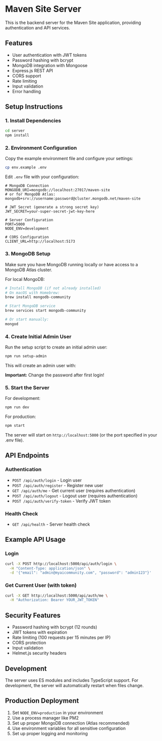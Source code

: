 # Maven Site Server

This is the backend server for the Maven Site application, providing authentication and API services.

## Features

- User authentication with JWT tokens
- Password hashing with bcrypt
- MongoDB integration with Mongoose
- Express.js REST API
- CORS support
- Rate limiting
- Input validation
- Error handling

## Setup Instructions

### 1. Install Dependencies

```bash
cd server
npm install
```

### 2. Environment Configuration

Copy the example environment file and configure your settings:

```bash
cp env.example .env
```

Edit `.env` file with your configuration:

```env
# MongoDB Connection
MONGODB_URI=mongodb://localhost:27017/maven-site
# or for MongoDB Atlas: mongodb+srv://username:password@cluster.mongodb.net/maven-site

# JWT Secret (generate a strong secret key)
JWT_SECRET=your-super-secret-jwt-key-here

# Server Configuration
PORT=5000
NODE_ENV=development

# CORS Configuration
CLIENT_URL=http://localhost:5173
```

### 3. MongoDB Setup

Make sure you have MongoDB running locally or have access to a MongoDB Atlas cluster.

For local MongoDB:

```bash
# Install MongoDB (if not already installed)
# On macOS with Homebrew:
brew install mongodb-community

# Start MongoDB service
brew services start mongodb-community

# Or start manually:
mongod
```

### 4. Create Initial Admin User

Run the setup script to create an initial admin user:

```bash
npm run setup-admin
```

This will create an admin user with:



**Important:** Change the password after first login!

### 5. Start the Server

For development:

```bash
npm run dev
```

For production:

```bash
npm start
```

The server will start on `http://localhost:5000` (or the port specified in your .env file).

## API Endpoints

### Authentication

- `POST /api/auth/login` - Login user
- `POST /api/auth/register` - Register new user
- `GET /api/auth/me` - Get current user (requires authentication)
- `POST /api/auth/logout` - Logout user (requires authentication)
- `POST /api/auth/verify-token` - Verify JWT token

### Health Check

- `GET /api/health` - Server health check

## Example API Usage

### Login

```bash
curl -X POST http://localhost:5000/api/auth/login \
  -H "Content-Type: application/json" \
  -d '{"email": "admin@myaicommunity.com", "password": "admin123"}'
```

### Get Current User (with token)

```bash
curl -X GET http://localhost:5000/api/auth/me \
  -H "Authorization: Bearer YOUR_JWT_TOKEN"
```

## Security Features

- Password hashing with bcrypt (12 rounds)
- JWT tokens with expiration
- Rate limiting (100 requests per 15 minutes per IP)
- CORS protection
- Input validation
- Helmet.js security headers

## Development

The server uses ES modules and includes TypeScript support. For development, the server will automatically restart when files change.

## Production Deployment

1. Set `NODE_ENV=production` in your environment
2. Use a process manager like PM2
3. Set up proper MongoDB connection (Atlas recommended)
4. Use environment variables for all sensitive configuration
5. Set up proper logging and monitoring
